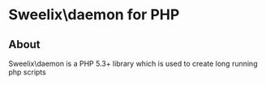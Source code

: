 # Sweelix\daemon for PHP

## About

Sweelix\daemon is a PHP 5.3+ library which is used to create long running php scripts
